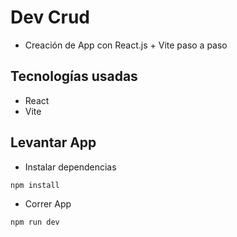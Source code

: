 # Dev Crud

- Creación de App con React.js + Vite paso a paso

## Tecnologías usadas

- React
- Vite

## Levantar App

- Instalar dependencias

```
npm install
```

- Correr App

```
npm run dev
```
